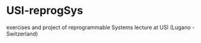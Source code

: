 USI-reprogSys
=============

exercises and project of reprogrammable Systems lecture at USI (Lugano - Switzerland)